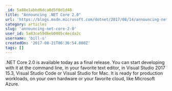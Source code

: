```yaml
---
_id: 5a88e1abbd6dca0d5f0d1d48
title: "Announcing .NET Core 2.0"
url: 'https://blogs.msdn.microsoft.com/dotnet/2017/08/14/announcing-net-core-2-0/'
category: articles
slug: 'announcing-net-core-2-0'
user_id: 5a83ce59d6eb0005c4ecda2c
username: 'bill-s'
createdOn: '2017-08-21T06:36:54.000Z'
tags: []
---
```


.NET Core 2.0 is available today as a final release. You can start developing with it at the command line, in your favorite text editor, in Visual Studio 2017 15.3, Visual Studio Code or Visual Studio for Mac. It is ready for production workloads, on your own hardware or your favorite cloud, like Microsoft Azure.
